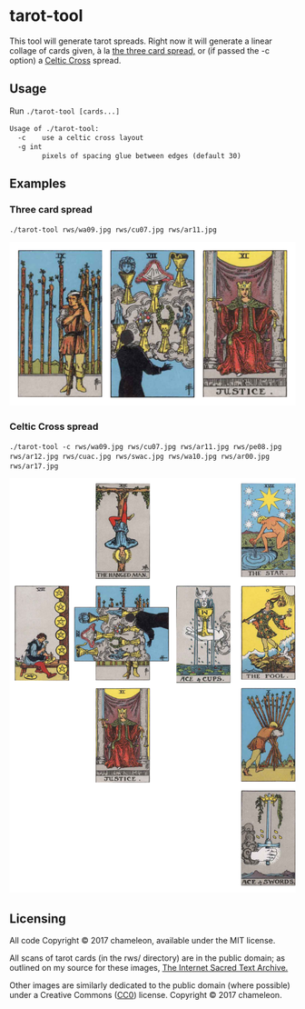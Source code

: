 # tarot-tool

This tool will generate tarot spreads. Right now it will generate a linear collage of
cards given, à la [the three card spread,](https://www.daily-tarot-girl.com/tarot-card-spreads/3-card-tarot-spread-past-present-future/)
or (if passed the -c option) a [Celtic Cross](http://www.learntarot.com/ccross.htm)
spread.

## Usage

Run `./tarot-tool [cards...]`

~~~~~~
Usage of ./tarot-tool:
  -c	use a celtic cross layout
  -g int
    	pixels of spacing glue between edges (default 30)
~~~~~~

## Examples

### Three card spread

`./tarot-tool rws/wa09.jpg rws/cu07.jpg rws/ar11.jpg`

![An example image showing a three-card spread](example/ex1.png)

### Celtic Cross spread

`./tarot-tool -c rws/wa09.jpg rws/cu07.jpg rws/ar11.jpg rws/pe08.jpg rws/ar12.jpg rws/cuac.jpg rws/swac.jpg rws/wa10.jpg rws/ar00.jpg rws/ar17.jpg`

![An example image showing a Celtic Cross spread](example/ex2.png)

## Licensing

All code Copyright © 2017 chameleon, available under the MIT license.

All scans of tarot cards (in the rws/ directory) are in the public domain; as
outlined on my source for these images,
[The Internet Sacred Text Archive.](http://www.sacred-texts.com/tarot/index.htm)

Other images are similarly dedicated to the public domain (where possible)
under a Creative Commons
([CC0](https://creativecommons.org/publicdomain/zero/1.0/legalcode))
license. Copyright © 2017 chameleon.
